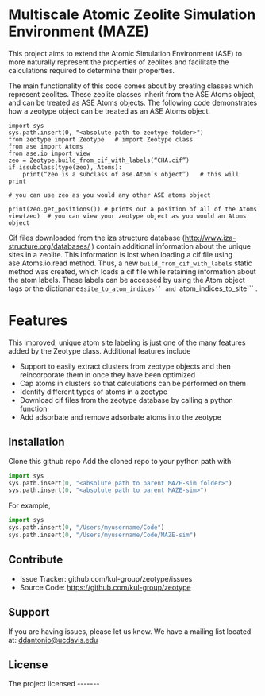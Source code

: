 Multiscale Atomic Zeolite Simulation Environment (MAZE)
========================================================

This project aims to extend the Atomic Simulation Environment (ASE) to more naturally represent the properties of zeolites and facilitate the calculations required to determine their properties. 

The main functionality of this code comes about by creating classes which represent zeolites. These zeolite classes inherit from the ASE Atoms object, and can be treated as ASE Atoms objects. The following code demonstrates how a zeotype object can be treated as an ASE Atoms object. 
```
import sys
sys.path.insert(0, "<absolute path to zeotype folder>")
from zeotype import Zeotype   # import Zeotype class  
from ase import Atoms 
from ase.io import view 
zeo = Zeotype.build_from_cif_with_labels(“CHA.cif”)
if issubclass(type(zeo), Atoms):
    print(“zeo is a subclass of ase.Atom’s object”)   # this will print

# you can use zeo as you would any other ASE atoms object 

print(zeo.get_positions()) # prints out a position of all of the Atoms 
view(zeo)  # you can view your zeotype object as you would an Atoms object 
```

Cif files downloaded from the iza structure database (http://www.iza-structure.org/databases/ ) contain additional 
information about the unique sites in a zeolite. This information is lost when loading a cif file using
ase.Atoms.io.read method. Thus, a new ```build_from_cif_with_labels``` static method was created, which loads a cif 
file while retaining information about the atom labels. These labels can be accessed by using the Atom object tags or 
the dictionaries```site_to_atom_indices`` and ```atom_indices_to_site``` . 

Features 
=======
This improved, unique atom site labeling is just one of the many features added by the Zeotype class. Additional features include

-	Support to easily extract clusters from zeotype objects and then reincorporate them in once they have been optimized 
-	Cap atoms in clusters so that calculations can be performed on them 
-	Identify different types of atoms in a zeotype 
-	Download cif files from the zeotype database by calling a python function 
-	Add adsorbate and remove adsorbate atoms into the zeotype 


Installation
------------
Clone this github repo
Add the cloned repo to your python path with 
```python
import sys
sys.path.insert(0, "<absolute path to parent MAZE-sim folder>")
sys.path.insert(0, "<absolute path to parent MAZE-sim>")
```

For example,
```python
import sys
sys.path.insert(0, "/Users/myusername/Code")
sys.path.insert(0, "/Users/myusername/Code/MAZE-sim")
```


Contribute
----------

- Issue Tracker: github.com/kul-group/zeotype/issues
- Source Code: https://github.com/kul-group/zeotype

Support
-------

If you are having issues, please let us know.
We have a mailing list located at: ddantonio@ucdavis.edu

License
-------

The project licensed -------
